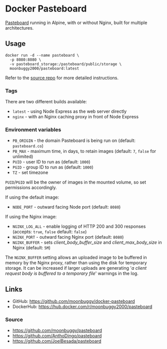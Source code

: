 # Docker Pasteboard
[Pasteboard][source-repo] running in Alpine, with or without Nginx, built for multiple architectures.

## Usage
```
docker run -d --name pasteboard \
  -p 8080:8080 \
  -v pasteboard_storage:/pasteboard/public/storage \
  moonbuggy2000/pasteboard:latest
```

Refer to the [source repo][source-repo] for more detailed instructions.

### Tags
There are two different builds available:
*   `latest`         - using Node Express as the web server directly
*   `nginx`          - with an Nginx caching proxy in front of Node Express

### Environment variables
*   `PB_ORIGIN`      - the domain Pasteboard is being run on (default: `pasteboard.co`)
*   `PB_MAX`         - maximum time, in days, to retain images (default: `7`, `false` for unlimited)
*   `PUID`           - user ID to run as (default: `1000`)
*   `PGID`           - group ID to run as (default: `1000`)
*   `TZ`             - set timezone

`PUID`/`PGID` will be the owner of images in the mounted volume, so set permissions accordingly.

If using the default image:
*   `NODE_PORT`      - outward facing Node port (default: `8080`)

If using the Nginx image:
*   `NGINX_LOG_ALL`  - enable logging of HTTP 200 and 300 responses (accepts: `true`, `false` default: `false`)
*   `NGINX_PORT`     - outward facing Nginx port (default: `8080`)
*   `NGINX_BUFFER`   - sets _client_body_buffer_size_ and _client_max_body_size_ in Nginx (default: `5M`)

The `NGINX_BUFFER` setting allows an uploaded image to be buffered in memory by the Nginx proxy, rather than using the disk for temporary storage. It can be increased if larger uploads are generating '_a client request body is buffered to a temporary file_' warnings in the log.

## Links
*   GitHub: <https://github.com/moonbuggy/docker-pasteboard>
*   DockerHub: <https://hub.docker.com/r/moonbuggy2000/pasteboard>


### Source
*   <https://github.com/moonbuggy/pasteboard>
*   <https://github.com/AnthoDingo/pasteboard>
*   <https://github.com/JoelBesada/pasteboard>

[source-repo]: https://github.com/moonbuggy/pasteboard
